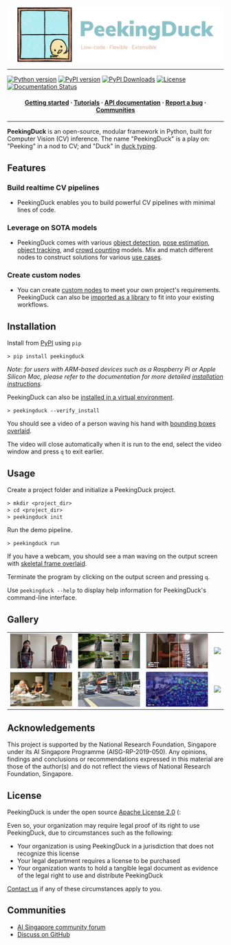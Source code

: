 <br />

<img src="https://raw.githubusercontent.com/aimakerspace/PeekingDuck/docs-v1.2/docs/source/assets/peekingduck.svg">

---

[![Python version](https://img.shields.io/badge/python-3.6%20%7C%203.7%20%7C%203.8%20%7C%203.9-blue.svg)](https://pypi.org/project/peekingduck/)
[![PyPI version](https://badge.fury.io/py/peekingduck.svg)](https://pypi.org/project/peekingduck/)
[![PyPI Downloads](https://img.shields.io/pypi/dm/peekingduck)](https://pypi.org/project/peekingduck/)
[![License](https://img.shields.io/badge/license-Apache%202.0-blue.svg)](https://github.com/aimakerspace/PeekingDuck/blob/dev/LICENSE)
[![Documentation Status](https://readthedocs.org/projects/peekingduck/badge/?version=stable)](https://peekingduck.readthedocs.io/en/stable/?badge=stable)

<h4 align="center">
  <a href="https://peekingduck.readthedocs.io/en/stable/getting_started/index.html">Getting started</a>
  <span> · </span>
  <a href="https://peekingduck.readthedocs.io/en/stable/tutorials/index.html">Tutorials</a>
  <span> · </span>
  <a href="https://peekingduck.readthedocs.io/en/stable/master.html#api-documentation">API documentation</a>
  <span> · </span>
  <a href="https://github.com/aimakerspace/PeekingDuck/issues">Report a bug</a>
  <span> · </span>
  <a href="#communities">Communities</a>
</h4>

---

**PeekingDuck** is an open-source, modular framework in Python, built for Computer Vision (CV) inference. The name "PeekingDuck" is a play on: "Peeking" in a nod to CV; and "Duck" in [duck typing](https://en.wikipedia.org/wiki/Duck_typing).


Features
--------

### Build realtime CV pipelines
* PeekingDuck enables you to build powerful CV pipelines with minimal lines of code.

### Leverage on SOTA models
* PeekingDuck comes with various [object detection](https://peekingduck.readthedocs.io/en/stable/resources/01a_object_detection.html), [pose estimation](https://peekingduck.readthedocs.io/en/stable/resources/01b_pose_estimation.html), [object tracking](https://peekingduck.readthedocs.io/en/stable/resources/01c_object_tracking.html), and [crowd counting](https://peekingduck.readthedocs.io/en/stable/resources/01d_crowd_counting.html) models. Mix and match different nodes to construct solutions for various [use cases](https://peekingduck.readthedocs.io/en/stable/use_cases/index.html).

### Create custom nodes
* You can create [custom nodes](https://peekingduck.readthedocs.io/en/stable/tutorials/02_duck_confit.html#custom-nodes) to meet your own project's requirements. PeekingDuck can also be [imported as a library](https://peekingduck.readthedocs.io/en/stable/tutorials/05_calling_peekingduck_in_python.html) to fit into your existing workflows.


Installation
------------

Install from [PyPI](https://pypi.org/project/peekingduck/) using `pip`

```
> pip install peekingduck
```

*Note: for users with ARM-based devices such as a Raspberry Pi or Apple Silicon Mac, please refer to the documentation for more detailed [installation instructions](https://peekingduck.readthedocs.io/en/stable/getting_started/03_custom_install.html).*

PeekingDuck can also be [installed in a virtual environment](https://peekingduck.readthedocs.io/en/stable/getting_started/02_standard_install.html).


```
> peekingduck --verify_install
```

You should see a video of a person waving his hand with
[bounding boxes overlaid](https://raw.githubusercontent.com/aimakerspace/PeekingDuck/docs-v1.2/docs/source/assets/getting_started/verify_install.gif).

The video will close automatically when it is run to the end, select the video window and press `q` to exit earlier.


Usage
-----

Create a project folder and initialize a PeekingDuck project.
```
> mkdir <project_dir>
> cd <project_dir>
> peekingduck init
```

Run the demo pipeline.
```
> peekingduck run
```

If you have a webcam, you should see a man waving on the output screen with
[skeletal frame overlaid](https://raw.githubusercontent.com/aimakerspace/PeekingDuck/docs-v1.2/docs/source/assets/getting_started/default_pipeline.gif).

Terminate the program by clicking on the output screen and pressing `q`.

Use `peekingduck --help` to display help information for PeekingDuck's command-line interface.


Gallery
-------

<table>
  <tr>
    <td>
      <a href="https://peekingduck.readthedocs.io/en/stable/use_cases/social_distancing.html">
        <img src="https://raw.githubusercontent.com/aimakerspace/PeekingDuck/docs-v1.2/docs/source/assets/use_cases/social_distancing.gif">
      </a>
    </td>
    <td>
      <a href="https://peekingduck.readthedocs.io/en/stable/use_cases/privacy_protection_faces.html">
        <img src="https://raw.githubusercontent.com/aimakerspace/PeekingDuck/docs-v1.2/docs/source/assets/use_cases/privacy_protection_faces.gif">
      </a>
    </td>
    <td>
      <a href="https://peekingduck.readthedocs.io/en/stable/use_cases/zone_counting.html">
        <img src="https://raw.githubusercontent.com/aimakerspace/PeekingDuck/docs-v1.2/docs/source/assets/use_cases/zone_counting.gif">
      </a>
    </td>
    <td>
      <a href="https://peekingduck.readthedocs.io/en/stable/use_cases/object_counting_over_time.html">
        <img src="https://raw.githubusercontent.com/aimakerspace/PeekingDuck/docs-v1.2/docs/source/assets/use_cases/object_counting_over_time.gif">
      </a>
    </td>
  </tr>
  <tr>
    <td>
      <a href="https://peekingduck.readthedocs.io/en/stable/use_cases/group_size_checking.html">
        <img src="https://raw.githubusercontent.com/aimakerspace/PeekingDuck/docs-v1.2/docs/source/assets/use_cases/group_size_checking.gif">
      </a>
    </td>
    <td>
      <a href="https://peekingduck.readthedocs.io/en/stable/use_cases/privacy_protection_license_plates.html">
        <img src="https://raw.githubusercontent.com/aimakerspace/PeekingDuck/docs-v1.2/docs/source/assets/use_cases/privacy_protection_license_plates.gif">
      </a>
    </td>
    <td>
      <a href="https://peekingduck.readthedocs.io/en/stable/use_cases/crowd_counting.html">
        <img src="https://raw.githubusercontent.com/aimakerspace/PeekingDuck/docs-v1.2/docs/source/assets/use_cases/crowd_counting.gif">
      </a>
    </td>
    <td>
      <a href="https://peekingduck.readthedocs.io/en/stable/use_cases/people_counting_over_time.html">
        <img src="https://raw.githubusercontent.com/aimakerspace/PeekingDuck/docs-v1.2/docs/source/assets/use_cases/people_counting_over_time.gif">
      </a>
    </td>
  </tr>
</table>


Acknowledgements
----------------

This project is supported by the National Research Foundation, Singapore under its AI Singapore Programme (AISG-RP-2019-050). Any opinions, findings and conclusions or recommendations expressed in this material are those of the author(s) and do not reflect the views of National Research Foundation, Singapore.


License
-------

PeekingDuck is under the open source [Apache License 2.0](https://github.com/aimakerspace/PeekingDuck/blob/dev/LICENSE) (:

Even so, your organization may require legal proof of its right to use PeekingDuck, due to circumstances such as the following:
- Your organization is using PeekingDuck in a jurisdiction that does not recognize this license
- Your legal department requires a license to be purchased
- Your organization wants to hold a tangible legal document as evidence of the legal right to use and distribute PeekingDuck

[Contact us](https://aisingapore.org/home/contact/) if any of these circumstances apply to you.


Communities
-----------

- [AI Singapore community forum](https://community.aisingapore.org/groups/computer-vision/forum/)
- [Discuss on GitHub](https://github.com/aimakerspace/PeekingDuck/discussions)
